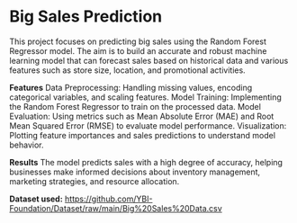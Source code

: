 # Big Sales Prediction
This project focuses on predicting big sales using the Random Forest Regressor model.
The aim is to build an accurate and robust machine learning model that can forecast sales based on historical data and various features such as store size, location, and promotional activities.

**Features**
Data Preprocessing: Handling missing values, encoding categorical variables, and scaling features.
Model Training: Implementing the Random Forest Regressor to train on the processed data.
Model Evaluation: Using metrics such as Mean Absolute Error (MAE) and Root Mean Squared Error (RMSE) to evaluate model performance.
Visualization: Plotting feature importances and sales predictions to understand model behavior.

**Results**
The model predicts sales with a high degree of accuracy, helping businesses make informed decisions about inventory management, marketing strategies, and resource allocation.


**Dataset used:** https://github.com/YBI-Foundation/Dataset/raw/main/Big%20Sales%20Data.csv
